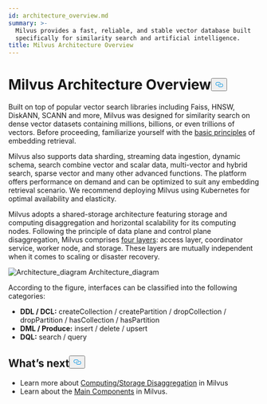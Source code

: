 ```yaml
---
id: architecture_overview.md
summary: >-
  Milvus provides a fast, reliable, and stable vector database built
  specifically for similarity search and artificial intelligence.
title: Milvus Architecture Overview
---
```

<h1 id="Milvus-Architecture-Overview" class="common-anchor-header">Milvus Architecture Overview<button data-href="#Milvus-Architecture-Overview" class="anchor-icon" translate="no">
      <svg translate="no"
        aria-hidden="true"
        focusable="false"
        height="20"
        version="1.1"
        viewBox="0 0 16 16"
        width="16"
      >
        <path
          fill="#0092E4"
          fill-rule="evenodd"
          d="M4 9h1v1H4c-1.5 0-3-1.69-3-3.5S2.55 3 4 3h4c1.45 0 3 1.69 3 3.5 0 1.41-.91 2.72-2 3.25V8.59c.58-.45 1-1.27 1-2.09C10 5.22 8.98 4 8 4H4c-.98 0-2 1.22-2 2.5S3 9 4 9zm9-3h-1v1h1c1 0 2 1.22 2 2.5S13.98 12 13 12H9c-.98 0-2-1.22-2-2.5 0-.83.42-1.64 1-2.09V6.25c-1.09.53-2 1.84-2 3.25C6 11.31 7.55 13 9 13h4c1.45 0 3-1.69 3-3.5S14.5 6 13 6z"
        ></path>
      </svg>
    </button></h1><p>Built on top of popular vector search libraries including Faiss, HNSW, DiskANN, SCANN and more, Milvus was designed for similarity search on dense vector datasets containing millions, billions, or even trillions of vectors. Before proceeding, familiarize yourself with the <a href="/docs/glossary.md">basic principles</a> of embedding retrieval.</p>
<p>Milvus also supports data sharding, streaming data ingestion, dynamic schema, search combine vector and scalar data, multi-vector and hybrid search, sparse vector and many other advanced functions. The platform offers performance on demand and can be optimized to suit any embedding retrieval scenario. We recommend deploying Milvus using Kubernetes for optimal availability and elasticity.</p>
<p>Milvus adopts a shared-storage architecture featuring storage and computing disaggregation and horizontal scalability for its computing nodes. Following the principle of data plane and control plane disaggregation, Milvus comprises <a href="/docs/four_layers.md">four layers</a>: access layer, coordinator service, worker node, and storage. These layers are mutually independent when it comes to scaling or disaster recovery.</p>
<p>
  <span class="img-wrapper">
    <img translate="no" src="/docs/v2.4.x/assets/milvus_architecture.png" alt="Architecture_diagram" class="doc-image" id="architecture_diagram" />
    <span>Architecture_diagram</span>
  </span>
</p>
<p>According to the figure, interfaces can be classified into the following categories:</p>
<ul>
<li><strong>DDL / DCL:</strong> createCollection / createPartition / dropCollection / dropPartition / hasCollection / hasPartition</li>
<li><strong>DML / Produce:</strong> insert / delete / upsert</li>
<li><strong>DQL:</strong> search / query</li>
</ul>
<h2 id="Whats-next" class="common-anchor-header">What’s next<button data-href="#Whats-next" class="anchor-icon" translate="no">
      <svg translate="no"
        aria-hidden="true"
        focusable="false"
        height="20"
        version="1.1"
        viewBox="0 0 16 16"
        width="16"
      >
        <path
          fill="#0092E4"
          fill-rule="evenodd"
          d="M4 9h1v1H4c-1.5 0-3-1.69-3-3.5S2.55 3 4 3h4c1.45 0 3 1.69 3 3.5 0 1.41-.91 2.72-2 3.25V8.59c.58-.45 1-1.27 1-2.09C10 5.22 8.98 4 8 4H4c-.98 0-2 1.22-2 2.5S3 9 4 9zm9-3h-1v1h1c1 0 2 1.22 2 2.5S13.98 12 13 12H9c-.98 0-2-1.22-2-2.5 0-.83.42-1.64 1-2.09V6.25c-1.09.53-2 1.84-2 3.25C6 11.31 7.55 13 9 13h4c1.45 0 3-1.69 3-3.5S14.5 6 13 6z"
        ></path>
      </svg>
    </button></h2><ul>
<li>Learn more about <a href="/docs/four_layers.md">Computing/Storage Disaggregation</a> in Milvus</li>
<li>Learn about the <a href="/docs/main_components.md">Main Components</a> in Milvus.</li>
</ul>
